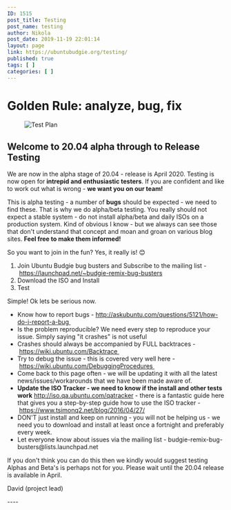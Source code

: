 ```yaml
---
ID: 1515
post_title: Testing
post_name: testing
author: Nikola
post_date: 2019-11-19 22:01:14
layout: page
link: https://ubuntubudgie.org/testing/
published: true
tags: [ ]
categories: [ ]
---
```

<!-- wp:heading {"level":1} -->
<h1>Golden Rule: analyze, bug, fix</h1>
<!-- /wp:heading -->

<!-- wp:image -->
<figure class="wp-block-image"><img src="https://ubuntubudgie.org/storage/Test-Plan.jpg" alt="Test Plan"/></figure>
<!-- /wp:image -->

<!-- wp:heading -->
<h2>Welcome to 20.04 alpha through to Release Testing</h2>
<!-- /wp:heading -->

<!-- wp:paragraph -->
<p>We are now in the alpha stage of 20.04 - release is April 2020. Testing is now open for<strong> intrepid and enthusiastic testers</strong>. If you are confident and like to work out what is wrong - <strong>we want you on our team!</strong></p>
<!-- /wp:paragraph -->

<!-- wp:paragraph -->
<p>This is alpha testing - a number of <strong>bugs</strong> should be expected - we need to find these. That is why we do alpha/beta testing. You really should not expect a stable system - do not install alpha/beta and daily ISOs on a production system. Kind of obvious I know - but we always can see those that don't understand that concept and moan and groan on various blog sites. <strong>Feel free to make them informed!</strong></p>
<!-- /wp:paragraph -->

<!-- wp:paragraph -->
<p>So you want to join in the fun? Yes, it really is! 😊</p>
<!-- /wp:paragraph -->

<!-- wp:list {"ordered":true} -->
<ol><li>Join Ubuntu Budgie bug busters and Subscribe to the mailing list -&nbsp;<a href="https://launchpad.net/~budgie-remix-bug-busters">https://launchpad.net/~budgie-remix-bug-busters</a></li><li>Download the ISO and Install</li><li>Test</li></ol>
<!-- /wp:list -->

<!-- wp:paragraph -->
<p>Simple! Ok lets be serious now.</p>
<!-- /wp:paragraph -->

<!-- wp:list -->
<ul><li>Know how to report bugs -&nbsp;<a href="http://askubuntu.com/questions/5121/how-do-i-report-a-bug">http://askubuntu.com/questions/5121/how-do-i-report-a-bug&nbsp;</a></li><li>Is the problem reproducible? We need every step to reproduce your issue. Simply saying "it crashes" is not useful</li><li>Crashes should always be accompanied by FULL backtraces -&nbsp;<a href="https://wiki.ubuntu.com/Backtrace">https://wiki.ubuntu.com/Backtrace&nbsp;</a></li><li>Try to debug the issue - this is covered very well here -&nbsp;<a href="https://wiki.ubuntu.com/DebuggingProcedures">https://wiki.ubuntu.com/DebuggingProcedures&nbsp;</a></li><li>Come back to this page often - we will be updating it with all the latest news/issues/workarounds that we have been made aware of.</li><li><strong>Update the ISO Tracker - we need to know if the install and other tests work</strong>&nbsp;<a href="http://iso.qa.ubuntu.com/qatracker">http://iso.qa.ubuntu.com/qatracker</a>&nbsp;- there is a fantastic guide here that gives you a step-by-step guide how to use the ISO tracker -&nbsp;<a href="https://www.tsimonq2.net/blog/2016/04/27/">https://www.tsimonq2.net/blog/2016/04/27/</a></li><li>DON'T just install and keep on running - you will not be helping us - we need you to download and install at least once a fortnight and preferably every week.</li><li>Let everyone know about issues via the mailing list - budgie-remix-bug-busters@lists.launchpad.net</li></ul>
<!-- /wp:list -->

<!-- wp:paragraph -->
<p>If you don't think you can do this then we kindly would suggest testing Alphas and Beta's is perhaps not for you. Please wait until the 20.04 release is available in April.</p>
<!-- /wp:paragraph -->

<!-- wp:paragraph -->
<p>David (project lead)</p>
<!-- /wp:paragraph -->

<!-- wp:paragraph -->
<p>----</p>
<!-- /wp:paragraph -->